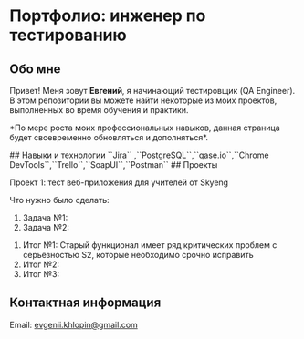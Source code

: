 # Портфолио: инженер по тестированию
## Обо мне
Привет! Меня зовут **Евгений**, я начинающий тестировщик (QA Engineer).
В этом репозитории вы можете найти некоторые из моих проектов, выполненных во время обучения и практики. 
<p>*По мере роста моих профессиональных навыков, данная страница будет своевременно обновляться и дополняться*.</p>
## Навыки и технологии
``Jira`` ,``PostgreSQL``,``qase.io``,``Chrome DevTools``,``Trello``,``SoapUI``,``Postman``
## Проекты
<p>Проект 1: тест веб-приложения для учителей от Skyeng</p>
<p>Что нужно было сделать:</p>
<ol>
<li>Задача №1:</li>
<li>Задача №2:</li>
</ol> 
<ol>
<li>Итог №1: Старый функционал имеет ряд критических проблем с серьёзностью S2, которые необходимо срочно исправить</li>
<li>Итог №2:</li>
<li>Итог №3: </li>
</ol>


## Контактная информация
Email: evgenii.khlopin@gmail.com
